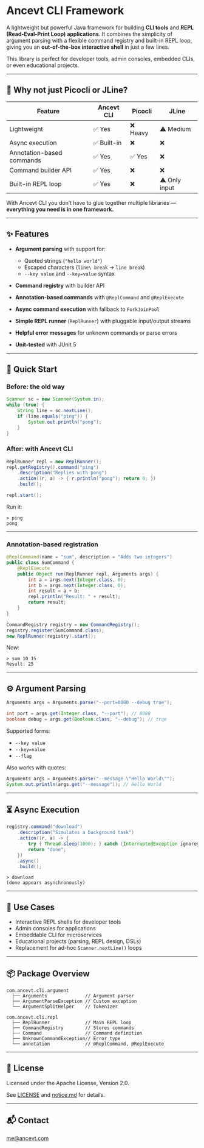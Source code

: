 # Ancevt CLI Framework

A lightweight but powerful Java framework for building **CLI tools** and **REPL (Read-Eval-Print Loop) applications**. It combines the simplicity of argument parsing with a flexible command registry and built-in REPL loop, giving you an **out-of-the-box interactive shell** in just a few lines.

This library is perfect for developer tools, admin consoles, embedded CLIs, or even educational projects.

---

## 🚨 Why not just Picocli or JLine?

| Feature                   | Ancevt CLI | Picocli | JLine         |
| ------------------------- | ---------- | ------- | ------------- |
| Lightweight               | ✅ Yes      | ❌ Heavy | ⚠️ Medium     |
| Async execution           | ✅ Built-in | ❌       | ❌             |
| Annotation-based commands | ✅ Yes      | ✅ Yes   | ❌             |
| Command builder API       | ✅ Yes      | ❌       | ❌             |
| Built-in REPL loop        | ✅ Yes      | ❌       | ⚠️ Only input |

With Ancevt CLI you don’t have to glue together multiple libraries — **everything you need is in one framework.**

---

## ✨ Features

* **Argument parsing** with support for:

  * Quoted strings (`"hello world"`)
  * Escaped characters (`line\ break` → `line break`)
  * `--key value` and `--key=value` syntax
* **Command registry** with builder API
* **Annotation-based commands** with `@ReplCommand` and `@ReplExecute`
* **Async command execution** with fallback to `ForkJoinPool`
* **Simple REPL runner** (`ReplRunner`) with pluggable input/output streams
* **Helpful error messages** for unknown commands or parse errors
* **Unit-tested** with JUnit 5

---

## 🚀 Quick Start

### Before: the old way

```java
Scanner sc = new Scanner(System.in);
while (true) {
    String line = sc.nextLine();
    if (line.equals("ping")) {
        System.out.println("pong");
    }
}
```

### After: with Ancevt CLI

```java
ReplRunner repl = new ReplRunner();
repl.getRegistry().command("ping")
    .description("Replies with pong")
    .action((r, a) -> { r.println("pong"); return 0; })
    .build();

repl.start();
```

Run it:

```
> ping
pong
```

---

### Annotation-based registration

```java
@ReplCommand(name = "sum", description = "Adds two integers")
public class SumCommand {
    @ReplExecute
    public Object run(ReplRunner repl, Arguments args) {
        int a = args.next(Integer.class, 0);
        int b = args.next(Integer.class, 0);
        int result = a + b;
        repl.println("Result: " + result);
        return result;
    }
}

CommandRegistry registry = new CommandRegistry();
registry.register(SumCommand.class);
new ReplRunner(registry).start();
```

Now:

```
> sum 10 15
Result: 25
```

---

## ⚙️ Argument Parsing

```java
Arguments args = Arguments.parse("--port=8080 --debug true");

int port = args.get(Integer.class, "--port"); // 8080
boolean debug = args.get(Boolean.class, "--debug"); // true
```

Supported forms:

* `--key value`
* `--key=value`
* `--flag`

Also works with quotes:

```java
Arguments args = Arguments.parse("--message \"Hello World\"");
System.out.println(args.get("--message")); // Hello World
```

---

## ⏳ Async Execution

```java
registry.command("download")
    .description("Simulates a background task")
    .action((r, a) -> {
        try { Thread.sleep(1000); } catch (InterruptedException ignored) {}
        return "done";
    })
    .async()
    .build();
```

```
> download
(done appears asynchronously)
```

---

## 🔮 Use Cases

* Interactive REPL shells for developer tools
* Admin consoles for applications
* Embeddable CLI for microservices
* Educational projects (parsing, REPL design, DSLs)
* Replacement for ad-hoc `Scanner.nextLine()` loops

---

## 📦 Package Overview

```
com.ancevt.cli.argument
  ├── Arguments              // Argument parser
  ├── ArgumentParseException // Custom exception
  └── ArgumentSplitHelper    // Tokenizer

com.ancevt.cli.repl
  ├── ReplRunner             // Main REPL loop
  ├── CommandRegistry        // Stores commands
  ├── Command                // Command definition
  ├── UnknownCommandException// Error type
  └── annotation             // @ReplCommand, @ReplExecute
```

---

## 📜 License

Licensed under the Apache License, Version 2.0.

See [LICENSE](LICENSE) and [notice.md](notice.md) for details.

---

## 📬 Contact

[me@ancevt.com](mailto:me@ancevt.com)
